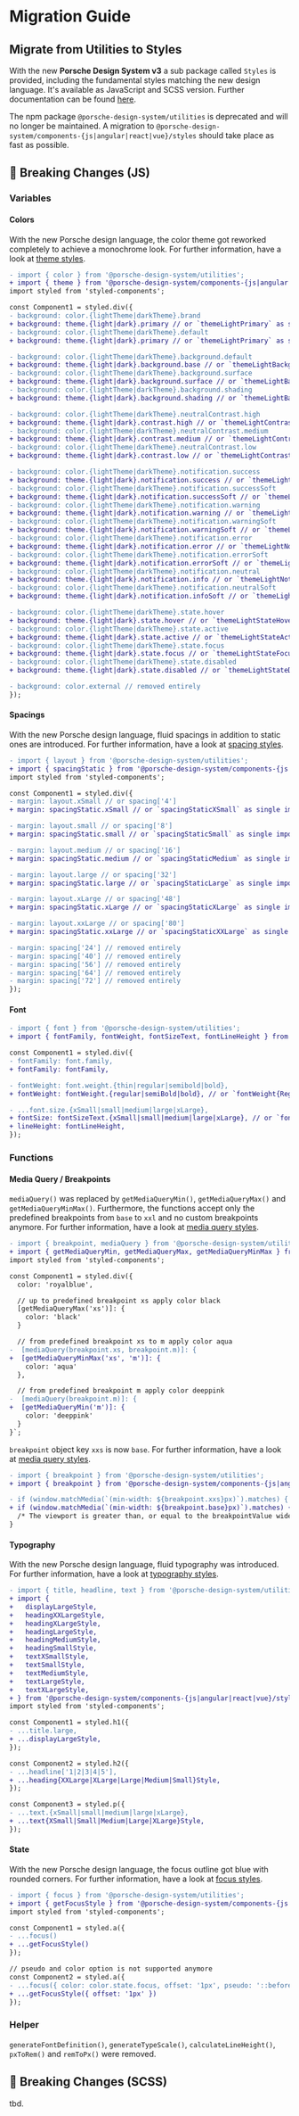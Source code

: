 # Migration Guide

<TableOfContents></TableOfContents>

## Migrate from Utilities to Styles

With the new **Porsche Design System v3** a sub package called `Styles` is provided, including the fundamental styles
matching the new design language. It's available as JavaScript and SCSS version. Further documentation can be found
[here](https://designsystem.porsche.com/latest/styles/introduction).

<p-inline-notification heading="Deprecation hint" state="error" dismiss-button="false">
  The npm package <code>@porsche-design-system/utilities</code> is deprecated and will no longer be maintained. A migration 
to <code>@porsche-design-system/components-{js|angular|react|vue}/styles</code> should take place as fast as possible.
</p-inline-notification>

## 👹 Breaking Changes (JS)

### Variables

#### Colors

With the new Porsche design language, the color theme got reworked completely to achieve a monochrome look. For further
information, have a look at [theme styles](styles/theme).

```diff
- import { color } from '@porsche-design-system/utilities';
+ import { theme } from '@porsche-design-system/components-{js|angular|react|vue}/styles';
import styled from 'styled-components';

const Component1 = styled.div({
- background: color.{lightTheme|darkTheme}.brand
+ background: theme.{light|dark}.primary // or `themeLightPrimary` as single import
- background: color.{lightTheme|darkTheme}.default
+ background: theme.{light|dark}.primary // or `themeLightPrimary` as single import

- background: color.{lightTheme|darkTheme}.background.default
+ background: theme.{light|dark}.background.base // or `themeLightBackgroundBase` as single import
- background: color.{lightTheme|darkTheme}.background.surface
+ background: theme.{light|dark}.background.surface // or `themeLightBackgroundSurface` as single import
- background: color.{lightTheme|darkTheme}.background.shading
+ background: theme.{light|dark}.background.shading // or `themeLightBackgroundShading` as single import

- background: color.{lightTheme|darkTheme}.neutralContrast.high
+ background: theme.{light|dark}.contrast.high // or `themeLightContrastHigh` as single import
- background: color.{lightTheme|darkTheme}.neutralContrast.medium
+ background: theme.{light|dark}.contrast.medium // or `themeLightContrastMedium` as single import
- background: color.{lightTheme|darkTheme}.neutralContrast.low
+ background: theme.{light|dark}.contrast.low // or `themeLightContrastLow` as single import

- background: color.{lightTheme|darkTheme}.notification.success
+ background: theme.{light|dark}.notification.success // or `themeLightNotificationSuccess` as single import
- background: color.{lightTheme|darkTheme}.notification.successSoft
+ background: theme.{light|dark}.notification.successSoft // or `themeLightNotificationSuccessSoft` as single import
- background: color.{lightTheme|darkTheme}.notification.warning
+ background: theme.{light|dark}.notification.warning // or `themeLightNotificationWarning` as single import
- background: color.{lightTheme|darkTheme}.notification.warningSoft
+ background: theme.{light|dark}.notification.warningSoft // or `themeLightNotificationWarningSoft` as single import
- background: color.{lightTheme|darkTheme}.notification.error
+ background: theme.{light|dark}.notification.error // or `themeLightNotificationError` as single import
- background: color.{lightTheme|darkTheme}.notification.errorSoft
+ background: theme.{light|dark}.notification.errorSoft // or `themeLightNotificationErrorSoft` as single import
- background: color.{lightTheme|darkTheme}.notification.neutral
+ background: theme.{light|dark}.notification.info // or `themeLightNotificationInfo` as single import
- background: color.{lightTheme|darkTheme}.notification.neutralSoft
+ background: theme.{light|dark}.notification.infoSoft // or `themeLightNotificationInfoSoft` as single import

- background: color.{lightTheme|darkTheme}.state.hover
+ background: theme.{light|dark}.state.hover // or `themeLightStateHover` as single import
- background: color.{lightTheme|darkTheme}.state.active
+ background: theme.{light|dark}.state.active // or `themeLightStateActive` as single import
- background: color.{lightTheme|darkTheme}.state.focus
+ background: theme.{light|dark}.state.focus // or `themeLightStateFocus` as single import
- background: color.{lightTheme|darkTheme}.state.disabled
+ background: theme.{light|dark}.state.disabled // or `themeLightStateDisabled` as single import

- background: color.external // removed entirely
});
```

#### Spacings

With the new Porsche design language, fluid spacings in addition to static ones are introduced. For further information,
have a look at [spacing styles](styles/spacing).

```diff
- import { layout } from '@porsche-design-system/utilities';
+ import { spacingStatic } from '@porsche-design-system/components-{js|angular|react|vue}/styles';
import styled from 'styled-components';

const Component1 = styled.div({
- margin: layout.xSmall // or spacing['4']
+ margin: spacingStatic.xSmall // or `spacingStaticXSmall` as single import

- margin: layout.small // or spacing['8']
+ margin: spacingStatic.small // or `spacingStaticSmall` as single import

- margin: layout.medium // or spacing['16']
+ margin: spacingStatic.medium // or `spacingStaticMedium` as single import

- margin: layout.large // or spacing['32']
+ margin: spacingStatic.large // or `spacingStaticLarge` as single import

- margin: layout.xLarge // or spacing['48']
+ margin: spacingStatic.xLarge // or `spacingStaticXLarge` as single import

- margin: layout.xxLarge // or spacing['80']
+ margin: spacingStatic.xxLarge // or `spacingStaticXXLarge` as single import

- margin: spacing['24'] // removed entirely
- margin: spacing['40'] // removed entirely
- margin: spacing['56'] // removed entirely
- margin: spacing['64'] // removed entirely
- margin: spacing['72'] // removed entirely
});
```

#### Font

```diff
- import { font } from '@porsche-design-system/utilities';
+ import { fontFamily, fontWeight, fontSizeText, fontLineHeight } from '@porsche-design-system/components-{js|angular|react|vue}/styles';

const Component1 = styled.div({
- fontFamily: font.family,
+ fontFamily: fontFamily,

- fontWeight: font.weight.{thin|regular|semibold|bold},
+ fontWeight: fontWeight.{regular|semiBold|bold}, // or `fontWeight{Regular|SemiBold|Bold}` as single import

- ...font.size.{xSmall|small|medium|large|xLarge},
+ fontSize: fontSizeText.{xSmall|small|medium|large|xLarge}, // or `fontSizeText{XSmall|Small|Medium|Large|XLarge}` as single import
+ lineHeight: fontLineHeight,
});
```

### Functions

#### Media Query / Breakpoints

`mediaQuery()` was replaced by `getMediaQueryMin()`, `getMediaQueryMax()` and `getMediaQueryMinMax()`. Furthermore, the
functions accept only the predefined breakpoints from `base` to `xxl` and no custom breakpoints anymore. For further
information, have a look at [media query styles](styles/media-query).

```diff
- import { breakpoint, mediaQuery } from '@porsche-design-system/utilities';
+ import { getMediaQueryMin, getMediaQueryMax, getMediaQueryMinMax } from '@porsche-design-system/components-{js|angular|react|vue}/styles';
import styled from 'styled-components';

const Component1 = styled.div({
  color: 'royalblue',

  // up to predefined breakpoint xs apply color black
  [getMediaQueryMax('xs')]: {
    color: 'black'
  }

  // from predefined breakpoint xs to m apply color aqua
-  [mediaQuery(breakpoint.xs, breakpoint.m)]: {
+  [getMediaQueryMinMax('xs', 'm')]: {
    color: 'aqua'
  },

  // from predefined breakpoint m apply color deeppink
-  [mediaQuery(breakpoint.m)]: {
+  [getMediaQueryMin('m')]: {
    color: 'deeppink'
  }
}`;
```

`breakpoint` object key `xxs` is now `base`. For further information, have a look at
[media query styles](styles/media-query).

```diff
- import { breakpoint } from '@porsche-design-system/utilities';
+ import { breakpoint } from '@porsche-design-system/components-{js|angular|react|vue}/styles';

- if (window.matchMedia(`(min-width: ${breakpoint.xxs}px)`).matches) {
+ if (window.matchMedia(`(min-width: ${breakpoint.base}px)`).matches) {
  /* The viewport is greater than, or equal to the breakpointValue wide */
}
```

#### Typography

With the new Porsche design language, fluid typography was introduced. For further information, have a look at
[typography styles](styles/typography).

```diff
- import { title, headline, text } from '@porsche-design-system/utilities';
+ import {
+   displayLargeStyle,
+   headingXXLargeStyle,
+   headingXLargeStyle,
+   headingLargeStyle,
+   headingMediumStyle,
+   headingSmallStyle,
+   textXSmallStyle,
+   textSmallStyle,
+   textMediumStyle,
+   textLargeStyle,
+   textXLargeStyle,
+ } from '@porsche-design-system/components-{js|angular|react|vue}/styles';
import styled from 'styled-components';

const Component1 = styled.h1({
- ...title.large,
+ ...displayLargeStyle,
});

const Component2 = styled.h2({
- ...headline['1|2|3|4|5'],
+ ...heading{XXLarge|XLarge|Large|Medium|Small}Style,
});

const Component3 = styled.p({
- ...text.{xSmall|small|medium|large|xLarge},
+ ...text{XSmall|Small|Medium|Large|XLarge}Style,
});
```

#### State

With the new Porsche design language, the focus outline got blue with rounded corners. For further information, have a
look at [focus styles](styles/focus).

```diff
- import { focus } from '@porsche-design-system/utilities';
+ import { getFocusStyle } from '@porsche-design-system/components-{js|angular|react|vue}/styles';
import styled from 'styled-components';

const Component1 = styled.a({
- ...focus()
+ ...getFocusStyle()
});

// pseudo and color option is not supported anymore
const Component2 = styled.a({
- ...focus({ color: color.state.focus, offset: '1px', pseudo: '::before' })
+ ...getFocusStyle({ offset: '1px' })
});
```

### Helper

`generateFontDefinition()`, `generateTypeScale()`, `calculateLineHeight()`, `pxToRem()` and `remToPx()` were removed.

## 👹 Breaking Changes (SCSS)

tbd.
